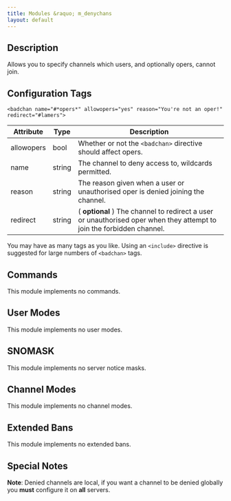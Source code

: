 ```yaml
---
title: Modules &raquo; m_denychans
layout: default
---
```


## Description

Allows you to specify channels which users, and optionally opers, cannot join.

## Configuration Tags

`<badchan name="#*opers*" allowopers="yes" reason="You're not an oper!" redirect="#lamers">`

Attribute | Type | Description
--------- | ---- | -----------
allowopers | bool | Whether or not the `<badchan>` directive should affect opers.
name | string | The channel to deny access to, wildcards permitted.
reason | string | The reason given when a user or unauthorised oper is denied joining the channel.
redirect | string | ( **optional** ) The channel to redirect a user or unauthorised oper when they attempt to join the forbidden channel. 


You may have as many <badchan> tags as you like. Using an `<include>` directive is suggested for large numbers
of `<badchan>` tags.

## Commands

This module implements no commands.

## User Modes

This module implements no user modes.

## SNOMASK

This module implements no server notice masks.

## Channel Modes

This module implements no channel modes.

## Extended Bans

This module implements no extended bans.

## Special Notes

**Note**: Denied channels are local, if you want a channel to be denied globally you **must** configure it on **all** servers. 
